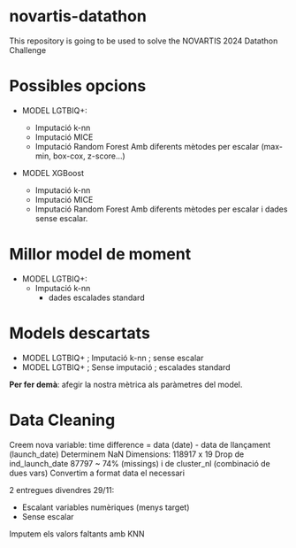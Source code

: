 # novartis-datathon
This repository is going to be used to solve the NOVARTIS 2024 Datathon Challenge

# Possibles opcions
- MODEL LGTBIQ+:
  - Imputació k-nn
  - Imputació MICE
  - Imputació Random Forest
Amb diferents mètodes per escalar (max-min, box-cox, z-score...)

- MODEL XGBoost
  - Imputació k-nn
  - Imputació MICE
  - Imputació Random Forest
Amb diferents mètodes per escalar i dades sense escalar.

# Millor model de moment
- MODEL LGTBIQ+:
  - Imputació k-nn
    - dades escalades standard
   
# Models descartats
- MODEL LGTBIQ+ ; Imputació k-nn ; sense escalar
- MODEL LGTBIQ+ ; Sense imputació ; escalades standard

**Per fer demà**: afegir la nostra mètrica als paràmetres del model.


# Data Cleaning

Creem nova variable: time difference = data (date) - data de llançament (launch_date)
Determinem NaN
Dimensions: 118917 x 19 
Drop de ind_launch_date 87797 ~ 74% (missings) i de cluster_nl (combinació de dues vars)
Convertim a format data el necessari

2 entregues divendres 29/11: 
- Escalant variables numèriques (menys target)
- Sense escalar

Imputem els valors faltants amb KNN




